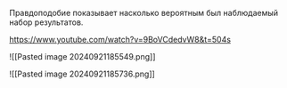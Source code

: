 Правдоподобие показывает насколько вероятным был наблюдаемый набор результатов.

https://www.youtube.com/watch?v=9BoVCdedvW8&t=504s

![[Pasted image 20240921185549.png]]

![[Pasted image 20240921185736.png]]


